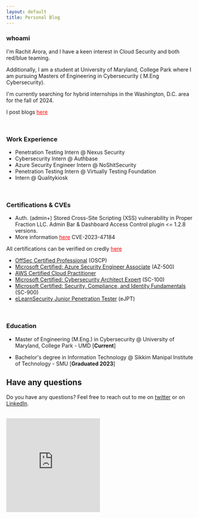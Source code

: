 ```yaml
---
layout: default
title: Personal Blog
---
```


### whoami

I'm Rachit Arora, and I have a keen interest in Cloud Security and both red/blue teaming.

Additionally, I am a student at University of Maryland, College Park where I am pursuing Masters of Engineering in Cybersecurity ( M.Eng Cybersecurity).

I'm currently searching for hybrid internships in the Washington, D.C. area for the fall of 2024.

I post blogs <a href="/blog" style="color:red;" rel="noopener">here</a> 

<br>

### Work Experience

* Penetration Testing Intern @ Nexus Security
* Cybersecurity Intern @ Authbase
* Azure Security Engineer Intern @ NoShitSecurity
* Penetration Testing Intern @ Virtually Testing Foundation
* Intern @ Qualitykiosk

<br>


### Certifications & CVEs



* Auth. (admin+) Stored Cross-Site Scripting (XSS) vulnerability in Proper Fraction LLC. Admin Bar & Dashboard Access Control plugin <= 1.2.8 versions. 
* More information <a href="https://www.cve.org/CVERecord?id=CVE-2023-47184" style="color:red;" rel="noopener">here</a> CVE-2023-47184

All certifications can be verified on credly <a href="https://www.credly.com/users/rachit-arora.6027f270" style="color:red;" rel="noopener">here</a>

- [OffSec Certified Professional](https://www.credential.net/57148f07-f47e-497e-b34f-bb60c6ee28c3#gs.4w8fyh%5C) (OSCP)
- [Microsoft Certified: Azure Security Engineer Associate](https://www.credly.com/badges/1c258de3-a8dc-4586-b6a9-ff4d3a53c9b7) (AZ-500)
- [AWS Certified Cloud Practitioner](https://www.credly.com/badges/5d3ea344-ecf2-4e1e-82ed-ab175733dc48)
- [Microsoft Certified: Cybersecurity Architect Expert](https://www.credly.com/badges/fcfbfadf-81a1-490a-85c0-73ed7d2cebb5) (SC-100)
- [Microsoft Certified: Security, Compliance, and Identity Fundamentals](https://www.credly.com/badges/5b111be7-2ec8-441b-b77a-dbc61460dc7c) (SC-900)
- [eLearnSecurity Junior Penetration Tester](https://verified.elearnsecurity.com/certificates/f61e9c01-e250-4faa-99cb-869382a47ccd) (eJPT)

<br>

### Education

* Master of Engineering (M.Eng.) in Cybersecurity @ University of Maryland, College Park - UMD [**Current**]

* Bachelor's degree in Information Technology @ Sikkim Manipal Institute of Technology - SMU [**Graduated 2023**]



## Have any questions
Do you have any questions? Feel free to reach out to me on [twitter](https://twitter.com/rach1tarora) or on [LinkedIn](https://www.linkedin.com/in/rach1tarora/).

<br>


<iframe width="250" height="250" src="https://www.youtube.com/embed/M5VXCixTdEg?si=JEFXdRGTcgZeJsed" title="YouTube video player" frameborder="0" allow="accelerometer; autoplay; clipboard-write; encrypted-media; gyroscope; picture-in-picture; web-share" allowfullscreen></iframe>